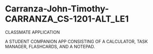 # Carranza-John-Timothy-CARRANZA_CS-1201-ALT_LE1

CLASSMATE APPLICATION

A STUDENT COMPANION APP CONSISTING OF A CALCULATOR, TASK MANAGER, FLASHCARDS, AND A NOTEPAD.
